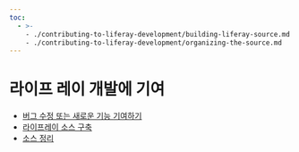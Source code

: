 ```yaml
---
toc:
  - >-
    - ./contributing-to-liferay-development/building-liferay-source.md
    - ./contributing-to-liferay-development/organizing-the-source.md
---
```

# 라이프 레이 개발에 기여

* [버그 수정 또는 새로운 기능 기여하기](./contributing-to-liferay-development/fixing-a-bug-or-contributing-a-new-feature.md)
* [라이프레이 소스 구축](./contributing-to-liferay-development/building-liferay-source.md)
* [소스 정리](./contributing-to-liferay-development/organizing-the-source.md)
